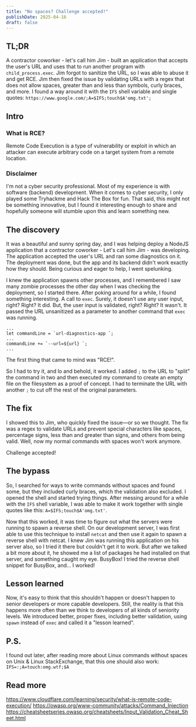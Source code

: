 ```yaml
---
title: "No spaces? Challenge accepted!"
publishDate: 2025-04-16
draft: false
---
```


## TL;DR
A contractor coworker - let's call him Jim - built an application that accepts the user's URL and uses that to run another program with `child_process.exec`. Jim forgot to sanitize the URL, so I was able to abuse it and get RCE. Jim then fixed the issue by validating URLs with a regex that does not allow spaces, greater than and less than symbols, curly braces, and more. I found a way around it with the `IFS` shell variable and single quotes: `https://www.google.com/;A=$IFS;touch$A'omg.txt';`

## Intro
### What is RCE?
Remote Code Execution is a type of vulnerability or exploit in which an attacker can execute arbitrary code on a target system from a remote location.

### Disclaimer
I'm not a cyber security professional. Most of my experience is with software (backend) development. When it comes to cyber security, I only played some Tryhackme and Hack The Box for fun. That said, this might not be something innovative, but I found it interesting enough to share and hopefully someone will stumble upon this and learn something new. 

## The discovery
It was a beautiful and sunny spring day, and I was helping deploy a NodeJS application that a contractor coworker - Let's call him Jim - was developing. The application accepted the user's URL and ran some diagnostics on it. The deployment was done, but the app and its backend didn't work exactly how they should. Being curious and eager to help, I went spelunking.

I knew the application spawns other processes, and I remembered I saw many zombie processes the other day when I was checking the deployment, so I started there. After poking around for a while, I found something interesting. A call to `exec`.
Surely, it doesn't use any user input, right? Right? It did. But, the user input is validated, right? Right? It wasn't. It passed the URL unsanitized as a parameter to another command that `exec` was running.

```
...
let commandLine = `url-diagnostics-app `;
...
commandLine += `--url=${url} `;
...
```

The first thing that came to mind was "RCE!".

So I had to try it, and lo and behold, it worked. I added `;` to the URL to "split" the command in two and then executed my command to create an empty file on the filesystem as a proof of concept. I had to terminate the URL with another `;` to cut off the rest of the original parameters. 

## The fix

I showed this to Jim, who quickly fixed the issue—or so we thought. The fix was a regex to validate URLs and prevent special characters like spaces, percentage signs, less than and greater than signs, and others from being valid. Well, now my normal commands with spaces won't work anymore.

Challenge accepted!

## The bypass

So, I searched for ways to write commands without spaces and found some, but they included curly braces, which the validation also excluded. I opened the shell and started trying things. After messing around for a while with the `IFS` shell variable, I was able to make it work together with single quotes like this: `A=$IFS;touch$A'omg.txt'`.

Now that this worked, it was time to figure out what the servers were running to spawn a reverse shell. On our development server, I was first able to use this technique to install `netcat` and then use it again to spawn a reverse shell with netcat. I knew Jim was running this application on his server also, so I tried it there but couldn't get it to work. But after we talked a bit more about it, he showed me a list of packages he had installed on that server, and something caught my eye. BusyBox! I tried the reverse shell snippet for BusyBox, and... I worked!

## Lesson learned

Now, it's easy to think that this shouldn't happen or doesn't happen to senior developers or more capable developers. Still, the reality is that this happens more often than we think to developers of all kinds of seniority levels. We introduced better, proper fixes, including better validation, using `spawn` instead of `exec` and called it a "lesson learned".

## P.S.
I found out later, after reading more about Linux commands without spaces on Unix & Linux StackExchange, that this one should also work: `IFS=:;A=touch:omg.wtf;$A`

## Read more
<https://www.cloudflare.com/learning/security/what-is-remote-code-execution/>
<https://owasp.org/www-community/attacks/Command_Injection>
<https://cheatsheetseries.owasp.org/cheatsheets/Input_Validation_Cheat_Sheet.html>
